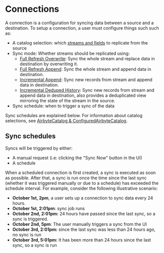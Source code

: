 # Connections

A connection is a configuration for syncing data between a source and a destination. To setup a connection, a user must configure things such such as:

* A catalog selection: which [streams and fields](../catalog.md) to replicate from the source
* Sync mode: Whether streams should be replicated using:
  * [Full Refresh Overwrite](full-refresh-overwrite.md): Sync the whole stream and replace data in destination by overwriting it.
  * [Full Refresh Append](full-refresh-append.md): Sync the whole stream and append data in destination.
  * [Incremental Append](full-refresh-append.md): Sync new records from stream and append data in destination.
  * [Incremental Deduped History](incremental-deduped-history.md): Sync new records from stream and append data in destination, also provides a deduplicated view mirroring the state of the stream in the source.
* Sync schedule: when to trigger a sync of the data

Sync schedules are explained below. For information about catalog selections, see [AirbyteCatalog & ConfiguredAirbyteCatalog](../catalog.md).

## Sync schedules

Syncs will be triggered by either:

* A manual request \(i.e: clicking the "Sync Now" button in the UI\)
* A schedule

When a scheduled connection is first created, a sync is executed as soon as possible. After that, a sync is run once the time since the last sync \(whether it was triggered manually or due to a schedule\) has exceeded the schedule interval. For example, consider the following illustrative scenario:

* **October 1st, 2pm**, a user sets up a connection to sync data every 24 hours. 
* **October 1st, 2:01pm**: sync job runs 
* **October 2nd, 2:01pm:** 24 hours have passed since the last sync, so a sync is triggered. 
* **October 2nd, 5pm**: The user manually triggers a sync from the UI
* **October 3rd, 2:01pm:** since the last sync was less than 24 hours ago, no sync is run
* **October 3rd, 5:01pm:** It has been more than 24 hours since the last sync, so a sync is run

